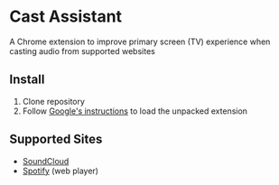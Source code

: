 Cast Assistant
==============

A Chrome extension to improve primary screen (TV) experience when casting audio from supported websites

## Install

1. Clone repository
2. Follow [Google's instructions](http://developer.chrome.com/extensions/getstarted.html#unpacked) to load the unpacked extension

## Supported Sites

- [SoundCloud](http://soundcloud.com)
- [Spotify](http://play.spotify.com) (web player)